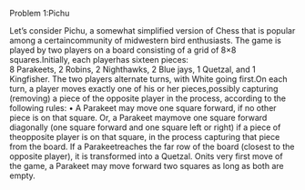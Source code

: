 Problem 1:Pichu

Let’s consider Pichu, a somewhat simplified version of Chess that is popular among a certaincommunity of midwestern bird enthusiasts.
The game is played by two players on a board consisting of a grid of 8×8 squares.Initially, each playerhas sixteen pieces:  
8 Parakeets, 2 Robins, 2 Nighthawks, 2 Blue jays, 1 Quetzal, and 1 Kingfisher. 
The two players alternate turns, with White going first.On each turn, a player moves exactly one of his or her pieces,possibly capturing (removing) a piece of the opposite player in the process, according to the following rules:
• A Parakeet may move one square forward,  if no other piece is on that square.  Or,  a Parakeet maymove one square forward diagonally (one square forward and one square left or right) if a piece of theopposite player is on that square, in the process capturing that piece from the board.  If a Parakeetreaches the far row of the board (closest to the opposite player), it is transformed into a Quetzal.  Onits very first move of the game, a Parakeet may move forward two squares as long as both are empty.

